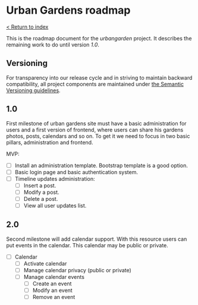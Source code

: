 Urban Gardens roadmap
========================

[< Return to index](README.md)

This is the roadmap document for the *urbangarden* project. It describes the
remaining work to do until version *1.0*.

## Versioning

For transparency into our release cycle and in striving to maintain backward
compatibility, all project components are maintained under
[the Semantic Versioning guidelines](http://semver.org/).

## 1.0

First milestone of urban gardens site must have a basic administration for users and a first version of frontend,
where users can share his gardens photos, posts, calendars and so on. To get it we need to focus in two basic pillars,
administration and frontend.

MVP:

- [ ] Install an administration template. Bootstrap template is a good option.
- [ ] Basic login page and basic authentication system.
- [ ] Timeline updates administration:
	- [ ] Insert a post.
	- [ ] Modify a post.
	- [ ] Delete a post.
	- [ ] View all user updates list.

## 2.0

Second milestone will add calendar support. With this resource users can put events in the calendar.
This calendar may be public or private.

- [ ] Calendar
	- [ ] Activate calendar
	- [ ] Manage calendar privacy (public or private)
	- [ ] Manage calendar events
		- [ ] Create an event
		- [ ] Modify an event
		- [ ] Remove an event